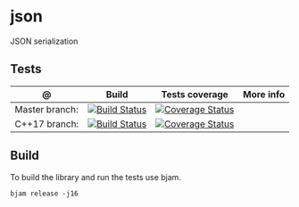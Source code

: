 # json
JSON serialization

## Tests

@               | Build         | Tests coverage | More info
----------------|-------------- | -------------- |-----------
Master branch:  | [![Build Status](https://travis-ci.org/octopus-prime/json.svg?branch=master)](https://travis-ci.org/octopus-prime/json?branch=master) | [![Coverage Status](https://coveralls.io/repos/github/octopus-prime/json/badge.svg?branch=master)](https://coveralls.io/github/octopus-prime/json?branch=master)
C++17 branch:  | [![Build Status](https://travis-ci.org/octopus-prime/json.svg?branch=c%2B%2B17)](https://travis-ci.org/octopus-prime/json?branch=c%2B%2B17) | [![Coverage Status](https://coveralls.io/repos/github/octopus-prime/json/badge.svg?branch=c%2B%2B17)](https://coveralls.io/github/octopus-prime/json?branch=c%2B%2B17)

## Build

To build the library and run the tests use bjam.

```
bjam release -j16
```
